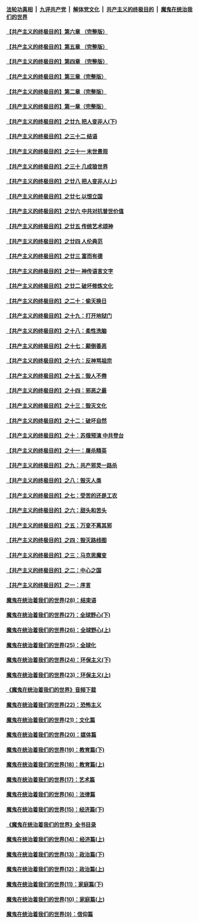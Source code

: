 ####  [法轮功真相](../../../../basic/blob/master/README.md?t=06261502) &nbsp;|&nbsp; [九评共产党](../../../../9ping.md/blob/master/README.md?t=06261502) &nbsp;|&nbsp; [解体党文化](../../../../jtdwh.md/blob/master/README.md?t=06261502)  &nbsp;|&nbsp; [共产主义的终极目的](../../../../gczydzjmd.md/blob/master/README.md?t=06261502) &nbsp;|&nbsp; [魔鬼在统治我们的世界](../../../../mgztzwmdsj.md/blob/master/README.md?t=06261502) 

#### [【共产主义的终极目的】第六章 （完整版）](../pages/nsc422/n11428913.md?t=06261502) 

#### [【共产主义的终极目的】第五章 （完整版）](../pages/nsc422/n11428912.md?t=06261502) 

#### [【共产主义的终极目的】第四章 （完整版）](../pages/nsc422/n11428907.md?t=06261502) 

#### [【共产主义的终极目的】第三章（完整版）](../pages/nsc422/n11428848.md?t=06261502) 

#### [【共产主义的终极目的】第二章（完整版）](../pages/nsc422/n11428831.md?t=06261502) 

#### [【共产主义的终极目的】第一章（完整版）](../pages/nsc422/n11417651.md?t=06261502) 

#### [【共产主义的终极目的】之廿九 把人变非人(下)](../pages/nsc422/n11344140.md?t=06261502) 

#### [【共产主义的终极目的】之三十二 结语](../pages/nsc422/n11360535.md?t=06261502) 

#### [【共产主义的终极目的】之三十一 末世景观](../pages/nsc422/n11351129.md?t=06261502) 

#### [【共产主义的终极目的】之三十 几成狼世界](../pages/nsc422/n11348280.md?t=06261502) 

#### [【共产主义的终极目的】之廿八 把人变非人(上)](../pages/nsc422/n11340492.md?t=06261502) 

#### [【共产主义的终极目的】之廿七 以恨立国](../pages/nsc422/n11336944.md?t=06261502) 

#### [【共产主义的终极目的】之廿六 中共对抗普世价值](../pages/nsc422/n11324785.md?t=06261502) 

#### [【共产主义的终极目的】之廿五 传统艺术颂神](../pages/nsc422/n11296396.md?t=06261502) 

#### [【共产主义的终极目的】之廿四 人伦典范](../pages/nsc422/n11296397.md?t=06261502) 

#### [【共产主义的终极目的】之廿三 富而有德](../pages/nsc422/n11283598.md?t=06261502) 

#### [【共产主义的终极目的】之廿一 神传语言文字](../pages/nsc422/n11263265.md?t=06261502) 

#### [【共产主义的终极目的】之廿二 破坏修炼文化](../pages/nsc422/n11245728.md?t=06261502) 

#### [【共产主义的终极目的】之二十：偷天换日](../pages/nsc422/n11238846.md?t=06261502) 

#### [【共产主义的终极目的】之十九：打开地狱门](../pages/nsc422/n11206376.md?t=06261502) 

#### [【共产主义的终极目的】之十八：柔性洗脑](../pages/nsc422/n11199994.md?t=06261502) 

#### [【共产主义的终极目的】之十七：颠倒善恶](../pages/nsc422/n11179782.md?t=06261502) 

#### [【共产主义的终极目的】之十六：反神骂祖宗](../pages/nsc422/n11166798.md?t=06261502) 

#### [【共产主义的终极目的】之十五：毁人不倦](../pages/nsc422/n11166792.md?t=06261502) 

#### [【共产主义的终极目的】之十四：邪恶之最](../pages/nsc422/n11150249.md?t=06261502) 

#### [【共产主义的终极目的】之十三：毁灭文化](../pages/nsc422/n11135227.md?t=06261502) 

#### [【共产主义的终极目的】之十二：破坏自然](../pages/nsc422/n11135214.md?t=06261502) 

#### [【共产主义的终极目的】之十：苏俄预演 中共登台](../pages/nsc422/n11118424.md?t=06261502) 

#### [【共产主义的终极目的】之十一：屠杀精英](../pages/nsc422/n11118442.md?t=06261502) 

#### [【共产主义的终极目的】之九：共产邪灵一路杀](../pages/nsc422/n11114139.md?t=06261502) 

#### [【共产主义的终极目的】之八：毁灭人类](../pages/nsc422/n11108503.md?t=06261502) 

#### [【共产主义的终极目的】之七：受苦的还是工农](../pages/nsc422/n11101809.md?t=06261502) 

#### [【共产主义的终极目的】之六：甜头和苦头](../pages/nsc422/n11096971.md?t=06261502) 

#### [【共产主义的终极目的】之五：万变不离其邪](../pages/nsc422/n11091285.md?t=06261502) 

#### [【共产主义的终极目的】之四：毁灭路线图](../pages/nsc422/n11086284.md?t=06261502) 

#### [【共产主义的终极目的】之三：马克思魔变](../pages/nsc422/n11061941.md?t=06261502) 

#### [【共产主义的终极目的】之二：中心之国](../pages/nsc422/n11047728.md?t=06261502) 

#### [【共产主义的终极目的】之一：序言](../pages/nsc422/n11086077.md?t=06261502) 

#### [魔鬼在统治着我们的世界(28)：结束语](../pages/nsc422/n10936246.md?t=06261502) 

#### [魔鬼在统治着我们的世界(27)：全球野心(下)](../pages/nsc422/n10928319.md?t=06261502) 

#### [魔鬼在统治着我们的世界(26)：全球野心(上)](../pages/nsc422/n10900318.md?t=06261502) 

#### [魔鬼在统治着我们的世界(25)：全球化](../pages/nsc422/n10788205.md?t=06261502) 

#### [魔鬼在统治着我们的世界(24)：环保主义(下)](../pages/nsc422/n10695307.md?t=06261502) 

#### [魔鬼在统治着我们的世界(23)：环保主义(上)](../pages/nsc422/n10688613.md?t=06261502) 

#### [《魔鬼在统治着我们的世界》音频下载](../pages/nsc422/n10635553.md?t=06261502) 

#### [魔鬼在统治着我们的世界(22)：恐怖主义](../pages/nsc422/n10614727.md?t=06261502) 

#### [魔鬼在统治着我们的世界(21)：文化篇](../pages/nsc422/n10597706.md?t=06261502) 

#### [魔鬼在统治着我们的世界(20)：媒体篇](../pages/nsc422/n10586579.md?t=06261502) 

#### [魔鬼在统治着我们的世界(19)：教育篇(下)](../pages/nsc422/n10564808.md?t=06261502) 

#### [魔鬼在统治着我们的世界(18)：教育篇(上)](../pages/nsc422/n10526970.md?t=06261502) 

#### [魔鬼在统治着我们的世界(17)：艺术篇](../pages/nsc422/n10499093.md?t=06261502) 

#### [魔鬼在统治着我们的世界(16)：法律篇](../pages/nsc422/n10485969.md?t=06261502) 

#### [魔鬼在统治着我们的世界(15)：经济篇(下)](../pages/nsc422/n10469975.md?t=06261502) 

#### [《魔鬼在统治着我们的世界》全书目录](../pages/nsc422/n10464261.md?t=06261502) 

#### [魔鬼在统治着我们的世界(14)：经济篇(上)](../pages/nsc422/n10457370.md?t=06261502) 

#### [魔鬼在统治着我们的世界(13)：政治篇(下)](../pages/nsc422/n10448270.md?t=06261502) 

#### [魔鬼在统治着我们的世界(12)：政治篇(上)](../pages/nsc422/n10444576.md?t=06261502) 

#### [魔鬼在统治着我们的世界(11)：家庭篇(下)](../pages/nsc422/n10440961.md?t=06261502) 

#### [魔鬼在统治着我们的世界(10)：家庭篇(上)](../pages/nsc422/n10435448.md?t=06261502) 

#### [魔鬼在统治着我们的世界(9)：信仰篇](../pages/nsc422/n10432159.md?t=06261502) 

